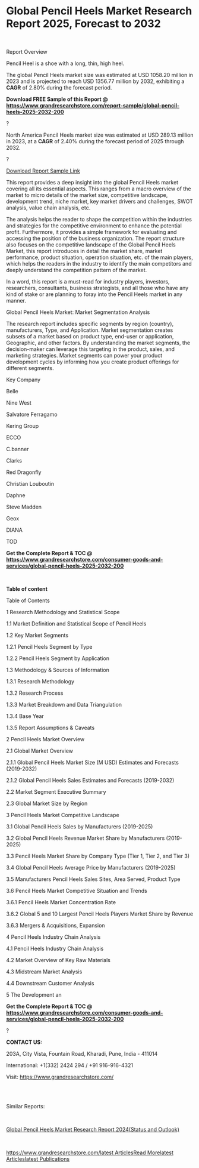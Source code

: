 <h1>Global Pencil Heels Market Research Report 2025, Forecast to 2032</h1><br/><p>Report Overview</p>
 
 
 
 <p>Pencil Heel is a shoe with a long, thin, high heel.</p>
 
 
 
 <p>The global Pencil Heels market size was estimated at USD 1058.20 million in 2023 and is projected to reach USD 1356.77 million by 2032, exhibiting a <strong>CAGR</strong> of 2.80% during the forecast period.</p>
 
 
 
 <div><b>Download FREE Sample of this Report @ <a href="https://www.grandresearchstore.com/report-sample/global-pencil-heels-2025-2032-200">https://www.grandresearchstore.com/report-sample/global-pencil-heels-2025-2032-200</a></b></div>
 
 
 
 <p>? </p>
 
 
 
 <p>North America Pencil Heels market size was estimated at USD 289.13 million in 2023, at a <strong>CAGR</strong> of 2.40% during the forecast period of 2025 through 2032.</p>
 
 
 
 <p>? </p>
 
 
 
 <p><a href="https://www.grandresearchstore.com/mr-admin/report-sample/global-pencil-heels-2025-2032-200">Download Report Sample Link</a></p>
 
 
 
 <p>This report provides a deep insight into the global Pencil Heels market covering all its essential aspects. This ranges from a macro overview of the market to micro details of the market size, competitive landscape, development trend, niche market, key market drivers and challenges, SWOT analysis, value chain analysis, etc.</p>
 
 
 
 <p>The analysis helps the reader to shape the competition within the industries and strategies for the competitive environment to enhance the potential profit. Furthermore, it provides a simple framework for evaluating and accessing the position of the business organization. The report structure also focuses on the competitive landscape of the Global Pencil Heels Market, this report introduces in detail the market share, market performance, product situation, operation situation, etc. of the main players, which helps the readers in the industry to identify the main competitors and deeply understand the competition pattern of the market.</p>
 
 
 
 <p>In a word, this report is a must-read for industry players, investors, researchers, consultants, business strategists, and all those who have any kind of stake or are planning to foray into the Pencil Heels market in any manner.</p>
 
 
 
 <p>Global Pencil Heels Market: Market Segmentation Analysis</p>
 
 
 
 <p>The research report includes specific segments by region (country), manufacturers, Type, and Application. Market segmentation creates subsets of a market based on product type, end-user or application, Geographic, and other factors. By understanding the market segments, the decision-maker can leverage this targeting in the product, sales, and marketing strategies. Market segments can power your product development cycles by informing how you create product offerings for different segments.</p>
 
 
 
 <p>Key Company</p>
 
 
 
 <p>Belle</p>
 
 
 
 <p>Nine West</p>
 
 
 
 <p>Salvatore Ferragamo</p>
 
 
 
 <p>Kering Group</p>
 
 
 
 <p>ECCO</p>
 
 
 
 <p>C.banner</p>
 
 
 
 <p>Clarks</p>
 
 
 
 <p>Red Dragonfly</p>
 
 
 
 <p>Christian Louboutin</p>
 
 
 
 <p>Daphne</p>
 
 
 
 <p>Steve Madden</p>
 
 
 
 <p>Geox</p>
 
 
 
 <p>DIANA</p>
 
 
 
 <p>TOD</p>
 
 
 
 <div><b>Get the Complete Report & TOC @ <a href="https://www.grandresearchstore.com/consumer-goods-and-services/global-pencil-heels-2025-2032-200">https://www.grandresearchstore.com/consumer-goods-and-services/global-pencil-heels-2025-2032-200</a></b></div>
 
 
 
 <p><br />
 
 <b>Table of content</b></p>
 
 
 
 <p>Table of Contents<br />
 
 1 Research Methodology and Statistical Scope<br />
 
 1.1 Market Definition and Statistical Scope of Pencil Heels<br />
 
 1.2 Key Market Segments<br />
 
 1.2.1 Pencil Heels Segment by Type<br />
 
 1.2.2 Pencil Heels Segment by Application<br />
 
 1.3 Methodology & Sources of Information<br />
 
 1.3.1 Research Methodology<br />
 
 1.3.2 Research Process<br />
 
 1.3.3 Market Breakdown and Data Triangulation<br />
 
 1.3.4 Base Year<br />
 
 1.3.5 Report Assumptions & Caveats<br />
 
 2 Pencil Heels Market Overview<br />
 
 2.1 Global Market Overview<br />
 
 2.1.1 Global Pencil Heels Market Size (M USD) Estimates and Forecasts (2019-2032)<br />
 
 2.1.2 Global Pencil Heels Sales Estimates and Forecasts (2019-2032)<br />
 
 2.2 Market Segment Executive Summary<br />
 
 2.3 Global Market Size by Region<br />
 
 3 Pencil Heels Market Competitive Landscape<br />
 
 3.1 Global Pencil Heels Sales by Manufacturers (2019-2025)<br />
 
 3.2 Global Pencil Heels Revenue Market Share by Manufacturers (2019-2025)<br />
 
 3.3 Pencil Heels Market Share by Company Type (Tier 1, Tier 2, and Tier 3)<br />
 
 3.4 Global Pencil Heels Average Price by Manufacturers (2019-2025)<br />
 
 3.5 Manufacturers Pencil Heels Sales Sites, Area Served, Product Type<br />
 
 3.6 Pencil Heels Market Competitive Situation and Trends<br />
 
 3.6.1 Pencil Heels Market Concentration Rate<br />
 
 3.6.2 Global 5 and 10 Largest Pencil Heels Players Market Share by Revenue<br />
 
 3.6.3 Mergers & Acquisitions, Expansion<br />
 
 4 Pencil Heels Industry Chain Analysis<br />
 
 4.1 Pencil Heels Industry Chain Analysis<br />
 
 4.2 Market Overview of Key Raw Materials<br />
 
 4.3 Midstream Market Analysis<br />
 
 4.4 Downstream Customer Analysis<br />
 
 5 The Development an</p>
 
 
 
 <div><b>Get the Complete Report & TOC @ <a href="https://www.grandresearchstore.com/consumer-goods-and-services/global-pencil-heels-2025-2032-200">https://www.grandresearchstore.com/consumer-goods-and-services/global-pencil-heels-2025-2032-200</a></b></div>
 
 
 
 <p>? </p>
 
 
 
 <p><b>CONTACT US:</b><br />
 
 203A, City Vista, Fountain Road, Kharadi, Pune, India - 411014<br />
 
 International: +1(332) 2424 294 / +91 916-916-4321<br />
 
 Visit: <a href="https://www.grandresearchstore.com/">https://www.grandresearchstore.com/</a><br />
 
 <br />
 
 <br />
 
 Similar Reports:<br />
 
 <br />
 
 <a href="https://www.grandresearchstore.com/consumer-goods-and-services/global-pencil-heels-2024-698">Global Pencil Heels Market Research Report 2024(Status and Outlook)</a><br />
 
 <br />
 
 <a href="https://gyeongbokgung.com">https://www.grandresearchstore.com/</a><a href="https://hallyeomaritime.com">latest Articles</a><a href="https://jingwansa.com">Read More</a><a href="https://nguoiviet.jp/">latest Articles</a><a href="https://www.intelmarketresearch.com/">latest Publications</a></p>